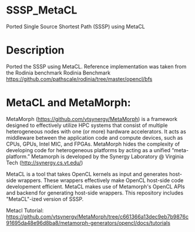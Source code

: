 # SSSP_MetaCL
Ported Single Source Shortest Path (SSSP) using MetaCL



# Description

Ported the SSSP using MetaCL. Reference implementation was taken from the Rodinia benchmark Rodinia Benchmark https://github.com/pathscale/rodinia/tree/master/opencl/bfs

# MetaCL and MetaMorph:

MetaMorph (https://github.com/vtsynergy/MetaMorph) is a framework designed to effectively utilize HPC systems that consist of multiple heterogeneous nodes with one (or more) hardware accelerators. It acts as middleware between the application code and compute devices, such as CPUs, GPUs, Intel MIC, and FPGAs. MetaMorph hides the complexity of developing code for heterogeneous platforms by acting as a unified “meta-platform.” Metamorph is developed by the Synergy Laboratory @ Virginia Tech (http://synergy.cs.vt.edu/)

MetaCL is a tool that takes OpenCL kernels as input and generates host-side wrappers. These wrappers effectively make OpenCL host-side code developement efficient. MetaCL makes use of Metamorph's OpenCL APIs and backend for generating host-side wrappers. This repository includes "MetaCL"-ized version of SSSP.

Metacl Tutorial: https://github.com/vtsynergy/MetaMorph/tree/c661366a13dec9eb7b9876c91695da48e96d8ba8/metamorph-generators/opencl/docs/tutorials
